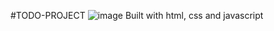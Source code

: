 #TODO-PROJECT
![image](https://user-images.githubusercontent.com/68609458/177417667-84d94814-52c2-4cdc-9a43-22425666b48d.png)
Built with html, css and javascript
